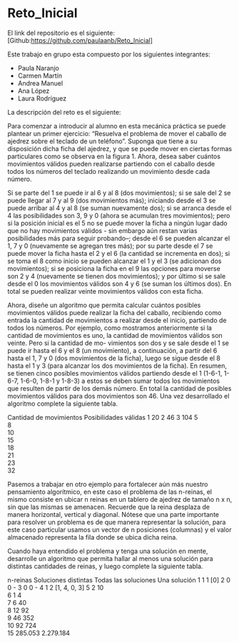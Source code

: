 # Reto_Inicial
El link del repositorio es el siguiente: [Github:https://github.com/paulaanb/Reto_Inicial]

Este trabajo en grupo esta compuesto por los siguientes integrantes:
- Paula Naranjo
- Carmen Martín
- Andrea Manuel
- Ana López
- Laura Rodríguez

La descripción del reto es el siguiente:

Para comenzar a introducir al alumno en esta mecánica práctica se puede plantear un primer ejercicio: “Resuelva el problema de mover el caballo de ajedrez sobre el teclado de un teléfono”.
Suponga que tiene a su disposición dicha ficha del ajedrez, y que se puede mover en ciertas formas particulares como se observa en la figura 1. Ahora, desea saber cuántos movimientos válidos pueden realizarse partiendo con el caballo desde todos los números del teclado realizando un movimiento desde cada número.

Si se parte del 1 se puede ir al 6 y al 8 (dos movimientos); si se sale del 2 se puede llegar al 7 y al 9 (dos movimientos más); iniciando desde el 3 se puede arribar al 4 y al 8 (se suman nuevamente dos); si se arranca desde el 4 las posibilidades son 3, 9 y 0 (ahora se acumulan tres movimientos); pero si la posición inicial es el 5 no se puede mover la ficha a ningún lugar dado que no hay movimientos válidos - sin embargo aún restan varias posibilidades más para seguir probando–; desde el 6 se pueden alcanzar el 1, 7 y 0 (nuevamente se agregan tres más); por su parte desde el 7 se puede mover la ficha hasta el 2 y el 6 (la cantidad se incrementa en dos); si se toma el 8 como inicio se pueden alcanzar el 1 y el 3 (se adicionan dos movimientos); si se posiciona la ficha en el 9 las opciones para moverse son 2 y 4 (nuevamente se tienen dos movimientos); y por último si se sale desde el 0 los movimientos válidos son 4 y 6 (se suman los últimos dos). En total se pueden realizar veinte movimientos válidos con esta ficha.
 
Ahora, diseñe un algoritmo que permita calcular cuántos posibles movimientos válidos puede realizar la ficha del caballo, recibiendo como entrada la cantidad de movimientos a realizar desde el inicio, partiendo de todos los números. Por ejemplo, como mostramos anteriormente si la cantidad de movimientos es uno, la cantidad de movimientos válidos son veinte. Pero si la cantidad de mo- vimientos son dos y se sale desde el 1 se puede ir hasta el 6 y el 8 (un movimiento), a continuación, a partir del 6 hasta el 1, 7 y 0 (dos movimientos de la ficha), luego se sigue desde el 8 hasta el 1 y 3 (para alcanzar los dos movimientos de la ficha). En resumen, se tienen cinco posibles movimientos válidos partiendo desde el 1 (1-6-1, 1-6-7, 1-6-0, 1-8-1 y 1-8-3) a estos se deben sumar todos los movimientos que resulten de partir de los demás número. En total la cantidad de posibles movimientos válidos para dos movimientos son 46. Una vez desarrollado el algoritmo complete la siguiente tabla.

Cantidad de movimientos	Posibilidades válidas
1	                      20
2	                      46
3	                      104
5	
8	
10	
15	
18	
21	
23	
32

Pasemos a trabajar en otro ejemplo para fortalecer aún más nuestro pensamiento algorítmico, en este caso el problema de las n-reinas, el mismo consiste en ubicar n reinas en un tablero de ajedrez de tamaño n x n, sin que las mismas se amenacen. Recuerde que la reina desplaza de manera horizontal, vertical y diagonal. Nótese que una parte importante para resolver un problema es de que manera representar la solución, para este caso particular usamos un vector de n posiciones (columnas) y el valor almacenado representa la fila donde se ubica dicha reina.

Cuando haya entendido el problema y tenga una solución en mente, desarrolle un algoritmo que permita hallar al menos una solución para distintas cantidades de reinas, y luego complete la siguiente tabla.

n-reinas	Soluciones distintas	Todas las soluciones	Una solución
1	        1	                    1	                    [0]
2	        0	                    0	                    -
3	        0	                    0	                    -
4	        1	                    2	                    [1, 4, 0, 3]
5	        2	                    10	
6	        1	                    4	
7	        6	                    40	
8	        12	                  92	
9	        46	                  352	
10	      92	                  724	
15	      285.053	              2.279.184	

